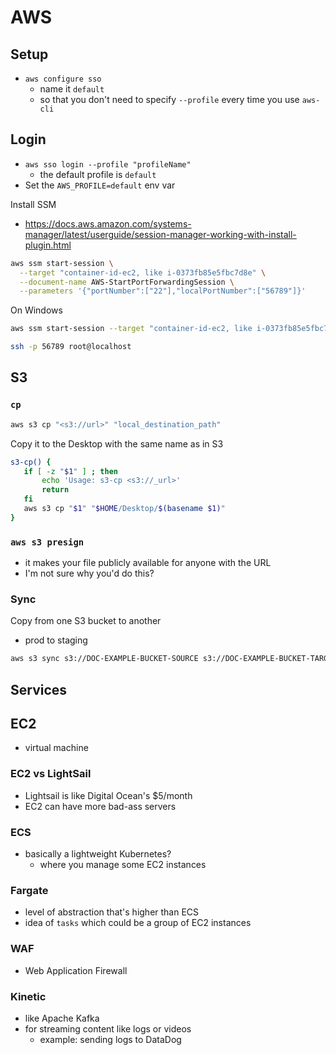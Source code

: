 # AWS

## Setup

- `aws configure sso`
  - name it `default`
  - so that you don't need to specify `--profile` every time you use `aws-cli`

## Login

- `aws sso login --profile "profileName"`
  - the default profile is `default`
- Set the `AWS_PROFILE=default` env var

Install SSM

- https://docs.aws.amazon.com/systems-manager/latest/userguide/session-manager-working-with-install-plugin.html

```bash
aws ssm start-session \
  --target "container-id-ec2, like i-0373fb85e5fbc7d8e" \
  --document-name AWS-StartPortForwardingSession \
  --parameters '{"portNumber":["22"],"localPortNumber":["56789"]}'
```

On Windows

```bash
aws ssm start-session --target "container-id-ec2, like i-0373fb85e5fbc7d8e" --document-name AWS-StartPortForwardingSession --parameters "{\"portNumber\":[\"22\"],\"localPortNumber\":[\"56789\"]}"
```

```bash
ssh -p 56789 root@localhost
```

## S3

### `cp`

```bash
aws s3 cp "<s3://url>" "local_destination_path"
```

Copy it to the Desktop with the same name as in S3

```bash
s3-cp() {
   if [ -z "$1" ] ; then
       echo 'Usage: s3-cp <s3://_url>'
       return
   fi
   aws s3 cp "$1" "$HOME/Desktop/$(basename $1)"
}
```


### `aws s3 presign`

- it makes your file publicly available for anyone with the URL
- I'm not sure why you'd do this?


### Sync

Copy from one S3 bucket to another
* prod to staging

```bash
aws s3 sync s3://DOC-EXAMPLE-BUCKET-SOURCE s3://DOC-EXAMPLE-BUCKET-TARGET
```

## Services

## EC2

- virtual machine

### EC2 vs LightSail

* Lightsail is like Digital Ocean's $5/month
* EC2 can have more bad-ass servers

### ECS

* basically a lightweight Kubernetes?
    * where you manage some EC2 instances

### Fargate
- level of abstraction that's higher than ECS
- idea of `tasks` which could be a group of EC2 instances


### WAF

- Web Application Firewall

### Kinetic

- like Apache Kafka
- for streaming content like logs or videos
    - example: sending logs to DataDog
